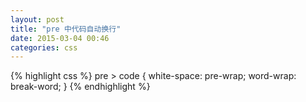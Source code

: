 ```yaml
---
layout: post
title: "pre 中代码自动换行"
date: 2015-03-04 00:46
categories: css
---
```


{% highlight css %}
pre > code {
  white-space: pre-wrap;
  word-wrap: break-word;
}
{% endhighlight %}
